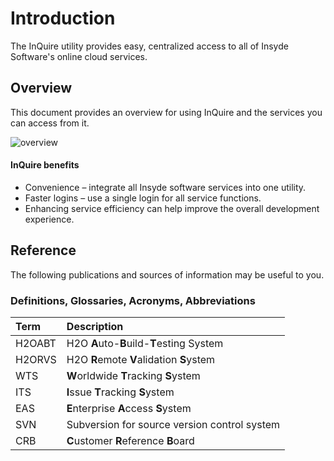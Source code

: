 # Introduction

The InQuire utility provides easy, centralized access to all of Insyde Software's online cloud services.

## Overview

This document provides an overview for using InQuire and the services you can access from it.

![overview](https://github.com/kswang0101/InQuire/tree/e182c4313131e809453b9aa4d6043b2c53dadd25/assets/image3.png)

#### **InQuire benefits**

* Convenience – integrate all Insyde software services into one utility.
* Faster logins – use a single login for all service functions.
* Enhancing service efficiency can help improve the overall development experience.

## Reference

The following publications and sources of information may be useful to you.

### Definitions, Glossaries, Acronyms, Abbreviations

| Term | Description |
| :--- | :--- |
| H2OABT | H2O **A**uto-**B**uild-**T**esting System |
| H2ORVS | H2O **R**emote **V**alidation **S**ystem |
| WTS | **W**orldwide **T**racking **S**ystem |
| ITS | **I**ssue **T**racking **S**ystem |
| EAS | **E**nterprise **A**ccess **S**ystem |
| SVN | Subversion for source version control system |
| CRB | **C**ustomer **R**eference **B**oard |

